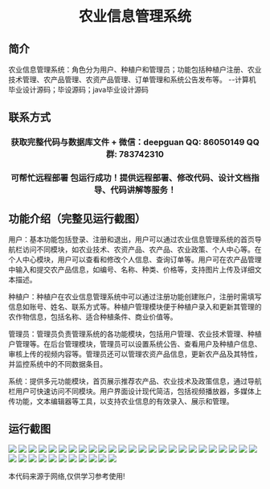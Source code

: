 <p><h1 align="center">农业信息管理系统</h1></p>

## 简介
农业信息管理系统：角色分为用户、种植户和管理员；功能包括种植户注册、农业技术管理、农产品管理、农资产品管理、订单管理和系统公告发布等。    --计算机毕业设计源码；毕设源码；java毕业设计源码


## 联系方式
<p><h3 align="center">获取完整代码与数据库文件 + 微信：deepguan QQ: 86050149 QQ群: 783742310</h3></p>
<p><h3 align="center">可帮忙远程部署 包运行成功！提供远程部署、修改代码、设计文档指导、代码讲解等服务！</h3></p>

## 功能介绍（完整见运行截图）
用户：基本功能包括登录、注册和退出，用户可以通过农业信息管理系统的首页导航栏访问不同模块，如农业技术、农资产品、农产品、农业政策、个人中心等。在个人中心模块，用户可以查看和修改个人信息、查询订单等。用户可在农产品管理中输入和提交农产品信息，如编号、名称、种类、价格等，支持图片上传及详细文本描述。

种植户：种植户在农业信息管理系统中可以通过注册功能创建账户，注册时需填写信息如账号、姓名、联系方式等。种植户管理模块便于种植户录入和更新其管理的农作物信息，包括名称、适合种植条件、商业价值等。

管理员：管理员负责管理系统的各功能模块，包括用户管理、农业技术管理、种植户管理等。在后台管理模块，管理员可以设置系统公告、查看用户及种植户信息、审核上传的视频内容等。管理员还可以管理农资产品信息，更新农产品及其特性，并监控系统中的不同数据条目。

系统：提供多元功能模块，首页展示推荐农产品、农业技术及政策信息，通过导航栏用户可快速访问不同模块。用户界面设计现代简洁，包括视频播放器，多媒体上传功能，文本编辑器等工具，以支持农业信息的有效录入、展示和管理。


## 运行截图
![](https://bs-1329754181.cos.ap-shanghai.myqcloud.com/ssm/AgricultureInformationManagementSystem1/img/001.jpg)
![](https://bs-1329754181.cos.ap-shanghai.myqcloud.com/ssm/AgricultureInformationManagementSystem1/img/002.jpg)
![](https://bs-1329754181.cos.ap-shanghai.myqcloud.com/ssm/AgricultureInformationManagementSystem1/img/003.jpg)
![](https://bs-1329754181.cos.ap-shanghai.myqcloud.com/ssm/AgricultureInformationManagementSystem1/img/004.jpg)
![](https://bs-1329754181.cos.ap-shanghai.myqcloud.com/ssm/AgricultureInformationManagementSystem1/img/005.jpg)
![](https://bs-1329754181.cos.ap-shanghai.myqcloud.com/ssm/AgricultureInformationManagementSystem1/img/006.jpg)
![](https://bs-1329754181.cos.ap-shanghai.myqcloud.com/ssm/AgricultureInformationManagementSystem1/img/007.jpg)
![](https://bs-1329754181.cos.ap-shanghai.myqcloud.com/ssm/AgricultureInformationManagementSystem1/img/008.jpg)
![](https://bs-1329754181.cos.ap-shanghai.myqcloud.com/ssm/AgricultureInformationManagementSystem1/img/009.jpg)
![](https://bs-1329754181.cos.ap-shanghai.myqcloud.com/ssm/AgricultureInformationManagementSystem1/img/010.jpg)
![](https://bs-1329754181.cos.ap-shanghai.myqcloud.com/ssm/AgricultureInformationManagementSystem1/img/011.jpg)
![](https://bs-1329754181.cos.ap-shanghai.myqcloud.com/ssm/AgricultureInformationManagementSystem1/img/012.jpg)
![](https://bs-1329754181.cos.ap-shanghai.myqcloud.com/ssm/AgricultureInformationManagementSystem1/img/013.jpg)
![](https://bs-1329754181.cos.ap-shanghai.myqcloud.com/ssm/AgricultureInformationManagementSystem1/img/014.jpg)
![](https://bs-1329754181.cos.ap-shanghai.myqcloud.com/ssm/AgricultureInformationManagementSystem1/img/015.jpg)
![](https://bs-1329754181.cos.ap-shanghai.myqcloud.com/ssm/AgricultureInformationManagementSystem1/img/016.jpg)
![](https://bs-1329754181.cos.ap-shanghai.myqcloud.com/ssm/AgricultureInformationManagementSystem1/img/017.jpg)
![](https://bs-1329754181.cos.ap-shanghai.myqcloud.com/ssm/AgricultureInformationManagementSystem1/img/018.jpg)
![](https://bs-1329754181.cos.ap-shanghai.myqcloud.com/ssm/AgricultureInformationManagementSystem1/img/019.jpg)
![](https://bs-1329754181.cos.ap-shanghai.myqcloud.com/ssm/AgricultureInformationManagementSystem1/img/020.jpg)
![](https://bs-1329754181.cos.ap-shanghai.myqcloud.com/ssm/AgricultureInformationManagementSystem1/img/021.jpg)
![](https://bs-1329754181.cos.ap-shanghai.myqcloud.com/ssm/AgricultureInformationManagementSystem1/img/022.jpg)
![](https://bs-1329754181.cos.ap-shanghai.myqcloud.com/ssm/AgricultureInformationManagementSystem1/img/023.jpg)
![](https://bs-1329754181.cos.ap-shanghai.myqcloud.com/ssm/AgricultureInformationManagementSystem1/img/024.jpg)
![](https://bs-1329754181.cos.ap-shanghai.myqcloud.com/ssm/AgricultureInformationManagementSystem1/img/025.jpg)
![](https://bs-1329754181.cos.ap-shanghai.myqcloud.com/ssm/AgricultureInformationManagementSystem1/img/026.jpg)
![](https://bs-1329754181.cos.ap-shanghai.myqcloud.com/ssm/AgricultureInformationManagementSystem1/img/027.jpg)
![](https://bs-1329754181.cos.ap-shanghai.myqcloud.com/ssm/AgricultureInformationManagementSystem1/img/028.jpg)
![](https://bs-1329754181.cos.ap-shanghai.myqcloud.com/ssm/AgricultureInformationManagementSystem1/img/029.jpg)
![](https://bs-1329754181.cos.ap-shanghai.myqcloud.com/ssm/AgricultureInformationManagementSystem1/img/030.jpg)
![](https://bs-1329754181.cos.ap-shanghai.myqcloud.com/ssm/AgricultureInformationManagementSystem1/img/031.jpg)
![](https://bs-1329754181.cos.ap-shanghai.myqcloud.com/ssm/AgricultureInformationManagementSystem1/img/032.jpg)
![](https://bs-1329754181.cos.ap-shanghai.myqcloud.com/ssm/AgricultureInformationManagementSystem1/img/033.jpg)
![](https://bs-1329754181.cos.ap-shanghai.myqcloud.com/ssm/AgricultureInformationManagementSystem1/img/034.jpg)
![](https://bs-1329754181.cos.ap-shanghai.myqcloud.com/ssm/AgricultureInformationManagementSystem1/img/035.jpg)
![](https://bs-1329754181.cos.ap-shanghai.myqcloud.com/ssm/AgricultureInformationManagementSystem1/img/036.jpg)

<p>本代码来源于网络,仅供学习参考使用!</p>

